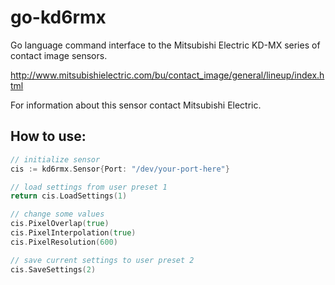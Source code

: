 # go-kd6rmx

Go language command interface to the Mitsubishi Electric KD-MX series of contact image sensors.

http://www.mitsubishielectric.com/bu/contact_image/general/lineup/index.html

For information about this sensor contact Mitsubishi Electric.

## How to use:

```go
// initialize sensor
cis := kd6rmx.Sensor{Port: "/dev/your-port-here"}

// load settings from user preset 1
return cis.LoadSettings(1)

// change some values 
cis.PixelOverlap(true)
cis.PixelInterpolation(true)
cis.PixelResolution(600)

// save current settings to user preset 2
cis.SaveSettings(2)
```

